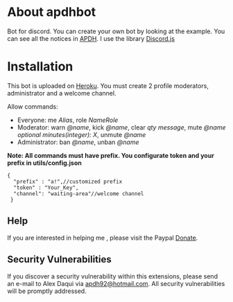 # About apdhbot

Bot for discord. You can create your own bot by looking at the example. You can see all the notices in [APDH](https://www.apdh.es/).
I use the library [Discord.js](https://discord.js.org/#/docs/main/stable/general/welcome)

# Installation

This bot is uploaded on [Heroku](https://discord.com/api/oauth2/authorize?client_id=569822793798123531&permissions=1576500343&scope=bot).
You must create 2 profile moderators, administrator and a welcome channel.

Allow commands:

- Everyone: me _Alias_, role _NameRole_
- Moderator: warn _@name_, kick _@name_, clear _qty message_, mute _@name_ _optional minutes(integer): X_, unmute _@name_
- Administrator: ban _@name_, unban _@name_

**Note: All commands must have prefix. You configurate token and your prefix in utils/config.json**

```
{
  "prefix" : "a!",//customized prefix
  "token" : "Your_Key",
  "channel": "waiting-area"//welcome channel
 }
```

## Help

If you are interested in helping me , please visit the Paypal [Donate](https://www.paypal.me/AlexD487).

## Security Vulnerabilities

If you discover a security vulnerability within this extensions, please send an e-mail to Alex Daqui via [apdh92@hotmail.com](mailto:apdh92@hotmail.com). All security vulnerabilities will be promptly addressed.
